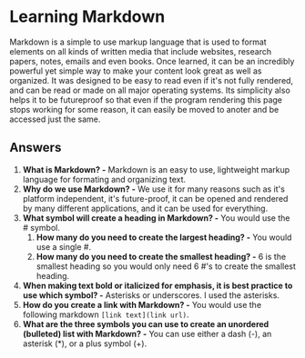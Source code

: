 # Learning Markdown

Markdown is a simple to use markup language that is used to format elements on all kinds of written media that include websites, research papers, notes, emails and even books.
Once learned, it can be an incredibly powerful yet simple way to make your content look great as well as organized. It was designed to be easy to read even if it's not fully
rendered, and can be read or made on all major operating systems. Its simplicity also helps it to be futureproof so that even if the program rendering this page stops working
for some reason, it can easily be moved to anoter and be accessed just the same.

## Answers

1. **What is Markdown? -** Markdown is an easy to use, lightweight markup language for formating and organizing text.
2. **Why do we use Markdown? -** We use it for many reasons such as it's platform independent, it's future-proof, it can be opened and rendered by many different applications,
and it can be used for everything.
3. **What symbol will create a heading in Markdown? -** You would use the # symbol.
   1. **How many do you need to create the largest heading? -** You would use a single #.
   2. **How many do you need to create the smallest heading? -** 6 is the smallest heading so you would only need 6 #'s to create the smallest heading.
4. **When making text bold or italicized for emphasis, it is best practice to use which symbol? -** Asterisks or underscores. I used the asterisks.
5. **How do you create a link with Markdown? -** You would use the following markdown `[link text](link url)`.
6. **What are the three symbols you can use to create an unordered (bulleted) list with Markdown? -** You can use either a dash (-), an asterisk (*), or a plus symbol (+).
